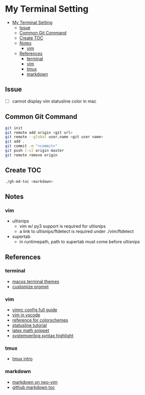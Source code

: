 # My Terminal Setting

* [My Terminal Setting](#my-terminal-setting)
   * [Issue](#issue)
   * [Common Git Command](#common-git-command)
   * [Create TOC](#create-toc)
   * [Notes](#notes)
      * [vim](#vim)
   * [References](#references)
      * [terminal](#terminal)
      * [vim](#vim-1)
      * [tmux](#tmux)
      * [markdown](#markdown)

## Issue
- [ ] cannot display vim statusline color in mac

## Common Git Command
```bash
git init
git remote add origin <git url>
git remote --global user.name <git user name>
git add .
git commit -m "<commit>"
git push [-u] origin master
git remote remove origin
```

## Create TOC
```bash
./gh-md-toc <markdown>
```

## Notes
### vim
+ ultisnips
   + vim w/ py3 support is required for ultisnips
   + a link to ultisnips/ftdetect is required under ./vim/ftdetect
+ supertab
   + in runtimepath, path to supertab must come before ultisnips

## References
### terminal
+ [macos terminal themes](https://github.com/lysyi3m/macos-terminal-themes)
+ [customize prompt](https://phoenixnap.com/kb/change-bash-prompt-linux)

### vim
+ [vimrc config full guide](https://www.freecodecamp.org/news/vimrc-configuration-guide-customize-your-vim-editor/)
+ [vim in vscode](https://zhuanlan.zhihu.com/p/188499395)
+ [reference for colorschemes](https://colorswat.ch/vim/)
+ [statusline tutorial](https://medium.com/hackernoon/the-last-statusline-for-vim-a613048959b2)
+ [latex math snippet](https://castel.dev/post/lecture-notes-1/)
+ [systemverilog syntax highlight](https://www.vim.org/scripts/script.php?script_id=1573)

### tmux
+ [tmux intro](https://blog.hawkhost.com/2010/06/28/tmux-the-terminal-multiplexer/)

### markdown
+ [markdown on neo-vim](https://zhuanlan.zhihu.com/p/84773275)
+ [github markdown toc](https://github.com/ekalinin/github-markdown-toc)


